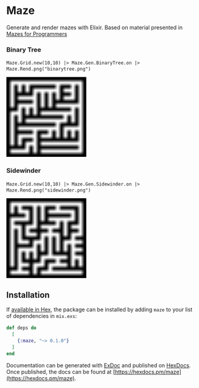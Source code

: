 # Maze

Generate and render mazes with Elixir.
Based on material presented in [Mazes for Programmers](https://pragprog.com/book/jbmaze/mazes-for-programmers)
### Binary Tree

```
Maze.Grid.new(10,10) |> Maze.Gen.BinaryTree.on |> Maze.Rend.png("binarytree.png")
```

<img src="binarytree.png" width="210">

### Sidewinder

```
Maze.Grid.new(10,10) |> Maze.Gen.Sidewinder.on |> Maze.Rend.png("sidewinder.png")
```

<img src="sidewinder.png" width="210">

## Installation

If [available in Hex](https://hex.pm/docs/publish), the package can be installed
by adding `maze` to your list of dependencies in `mix.exs`:

```elixir
def deps do
  [
    {:maze, "~> 0.1.0"}
  ]
end
```

Documentation can be generated with [ExDoc](https://github.com/elixir-lang/ex_doc)
and published on [HexDocs](https://hexdocs.pm). Once published, the docs can
be found at [https://hexdocs.pm/maze](https://hexdocs.pm/maze).
